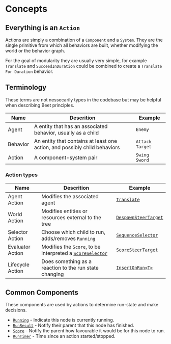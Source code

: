 # Concepts
<!-- keep all code references in sync with docs please -->

## Everything is an `Action`

Actions are simply a combination of a `Component` and a `System`. They are the single primitive from which all behaviors are built, whether modifying the world or the behavior graph.

For the goal of modularity they are usually very simple, for example `Translate` and `SucceedInDuration` could be combined to create a `Translate For Duration` behavior.

## Terminology

These terms are not nessecarily types in the codebase but may be helpful when describing Beet principles.

| Name     | Descrition                                                                | Example         |
| -------- | ------------------------------------------------------------------------- | --------------- |
| Agent    | A entity that has an associated behavior, usually as a child              | `Enemy`         |
| Behavior | An entity that contains at least one action, and possibly child behaviors | `Attack Target` |
| Action   | A component-system pair                                                   | `Swing Sword`   |

### Action types
| Name             | Descrition                                                                  | Example                                      |
| ---------------- | --------------------------------------------------------------------------- | -------------------------------------------- |
| Agent Action     | Modifies the associated agent                                               | [`Translate`][translate]                     |
| World Action     | Modifies entities or resources external to the tree                         | [`DespawnSteerTarget`][despawn-steer-target] |
| Selector Action  | Choose which child to run, adds/removes `Running`                           | [`SequenceSelector`][sequence]               |
| Evaluator Action | Modifies the `Score`, to be interpreted a [`ScoreSelector`][score-selector] | [`ScoreSteerTarget`][score-steer-target]     |
| Lifecycle Action | Does something as a reaction to the run state changing                      | [`InsertOnRun<T>`][insert-on-run]            |

## Common Components

These components are used by actions to determine run-state and make decisions.

- [`Running`][running] - Indicate this node is currently running.
- [`RunResult`][run-result] - Notify their parent that this node has finished.
- [`Score`][score] - Notify the parent how favourable it would be for this node to run.
- [`RunTimer`][run-timer] - Time since an action started/stopped.


[translate]:https://github.com/mrchantey/beet/blob/main/crates/beet_core/src/core_module/translate.rs
[score-selector]:https://github.com/mrchantey/beet/blob/main/crates/beet_ecs/src/ecs_module/selectors/score_selector.rs
[sequence]:https://github.com/mrchantey/beet/blob/main/crates/beet_ecs/src/ecs_module/selectors/sequence_selector.rs
[despawn-steer-target]::https://github.com/mrchantey/beet/blob/main/crates/beet_core/src/steering/steering_actions/despawn_steer_target.rs
[score-steer-target]:https://github.com/mrchantey/beet/blob/main/crates/beet_core/src/steering/steering_actions/score_steer_target.rs
[insert-on-run]:https://github.com/mrchantey/beet/blob/84047347bd0f1ca371503718d5cb0a0dd265709f/crates/beet_ecs/src/ecs_module/actions/lifecycle_actions.rs#L41

[running]:https://github.com/mrchantey/beet/blob/84047347bd0f1ca371503718d5cb0a0dd265709f/crates/beet_ecs/src/node/running.rs#L12-L13
[run-result]:https://github.com/mrchantey/beet/blob/84047347bd0f1ca371503718d5cb0a0dd265709f/crates/beet_ecs/src/node/running.rs#L32
[score]:https://github.com/mrchantey/beet/blob/84047347bd0f1ca371503718d5cb0a0dd265709f/crates/beet_ecs/src/node/score.rs#L32
[run-timer]:https://github.com/mrchantey/beet/blob/84047347bd0f1ca371503718d5cb0a0dd265709f/crates/beet_ecs/src/node/run_timer.rs